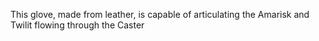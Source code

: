 This glove, made from leather, is capable of articulating the Amarisk and Twilit flowing through the Caster